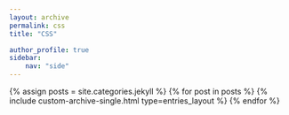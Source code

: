 ```yaml
---
layout: archive
permalink: css
title: "CSS"

author_profile: true
sidebar:
    nav: "side"
---
```


{% assign posts = site.categories.jekyll %}
{% for post in posts %}
  {% include custom-archive-single.html type=entries_layout %}
{% endfor %}